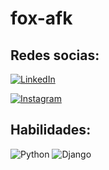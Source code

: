 # fox-afk


## Redes socias:
[![LinkedIn](https://img.shields.io/badge/LinkedIn-0077B5?style=for-the-badge&logo=linkedin&logoColor=white)](www.linkedin.com/in/bruno-brito-6717b3194/)

[![Instagram](https://img.shields.io/badge/-Instagram-%23E4405F?style=for-the-badge&logo=instagram&logoColor=white)](https://www.instagram.com/brunobrito439/)
## Habilidades:

![Python](https://img.shields.io/badge/python-3670A0?style=for-the-badge&logo=python&logoColor=ffdd54)
![Django](https://img.shields.io/badge/django-%23092E20.svg?style=for-the-badge&logo=django&logoColor=white)